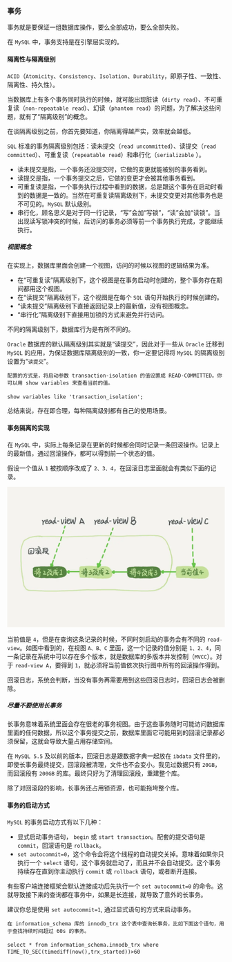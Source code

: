 ### 事务

事务就是要保证一组数据库操作，要么全部成功，要么全部失败。

在 `MySQL` 中，事务支持是在引擎层实现的。

#### 隔离性与隔离级别

`ACID`（`Atomicity`、`Consistency`、`Isolation`、`Durability`，即原子性、一致性、隔离性、持久性）。

当数据库上有多个事务同时执行的时候，就可能出现脏读（`dirty read`）、不可重复读（`non-repeatable read`）、幻读（`phantom read`）的问题，为了解决这些问题，就有了“隔离级别”的概念。

在谈隔离级别之前，你首先要知道，你隔离得越严实，效率就会越低。

`SQL` 标准的事务隔离级别包括：读未提交（`read uncommitted`）、读提交（`read committed`）、可重复读（`repeatable read`）和串行化（`serializable` ）。

- 读未提交是指，一个事务还没提交时，它做的变更就能被别的事务看到。
- 读提交是指，一个事务提交之后，它做的变更才会被其他事务看到。
- 可重复读是指，一个事务执行过程中看到的数据，总是跟这个事务在启动时看到的数据是一致的。当然在可重复读隔离级别下，未提交变更对其他事务也是不可见的。`MySQL` 默认级别。
- 串行化，顾名思义是对于同一行记录，“写”会加“写锁”，“读”会加“读锁”。当出现读写锁冲突的时候，后访问的事务必须等前一个事务执行完成，才能继续执行。

##### 视图概念
在实现上，数据库里面会创建一个视图，访问的时候以视图的逻辑结果为准。

- 在“可重复读”隔离级别下，这个视图是在事务启动时创建的，整个事务存在期间都用这个视图。
- 在“读提交”隔离级别下，这个视图是在每个 `SQL` 语句开始执行的时候创建的。
- “读未提交”隔离级别下直接返回记录上的最新值，没有视图概念。
- “串行化”隔离级别下直接用加锁的方式来避免并行访问。



不同的隔离级别下，数据库行为是有所不同的。

`Oracle` 数据库的默认隔离级别其实就是“读提交”，因此对于一些从 `Oracle` 迁移到 `MySQL` 的应用，为保证数据库隔离级别的一致，你一定要记得将 `MySQL` 的隔离级别设置为“`读提交`”。

```
配置的方式是，将启动参数 transaction-isolation 的值设置成 READ-COMMITTED。你可以用 show variables 来查看当前的值。

show variables like 'transaction_isolation';
```

总结来说，存在即合理，每种隔离级别都有自己的使用场景。


#### 事务隔离的实现

在 `MySQL` 中，实际上每条记录在更新的时候都会同时记录一条回滚操作。记录上的最新值，通过回滚操作，都可以得到前一个状态的值。

假设一个值从 `1` 被按顺序改成了 `2、3、4`，在回滚日志里面就会有类似下面的记录。

![MySQL多事务视图](../../Picture/MySQL多事务视图.webp)

当前值是 `4`，但是在查询这条记录的时候，不同时刻启动的事务会有不同的 `read-view`。如图中看到的，在视图 `A、B、C` 里面，这一个记录的值分别是 `1、2、4`，同一条记录在系统中可以存在多个版本，就是数据库的多版本并发控制（`MVCC`）。对于 `read-view A`，要得到 `1`，就必须将当前值依次执行图中所有的回滚操作得到。

回滚日志，系统会判断，当没有事务再需要用到这些回滚日志时，回滚日志会被删除。

##### 尽量不要使用长事务

长事务意味着系统里面会存在很老的事务视图。由于这些事务随时可能访问数据库里面的任何数据，所以这个事务提交之前，数据库里面它可能用到的回滚记录都必须保留，这就会导致大量占用存储空间。

在 `MySQL 5.5` 及以前的版本，回滚日志是跟数据字典一起放在 `ibdata` 文件里的，即使长事务最终提交，回滚段被清理，文件也不会变小。我见过数据只有 `20GB`，而回滚段有 `200GB` 的库。最终只好为了清理回滚段，重建整个库。

除了对回滚段的影响，长事务还占用锁资源，也可能拖垮整个库。

#### 事务的启动方式

`MySQL` 的事务启动方式有以下几种：
- 显式启动事务语句， `begin` 或 `start transaction`。配套的提交语句是 `commit`，回滚语句是 `rollback`。
- `set autocommit=0`，这个命令会将这个线程的自动提交关掉。意味着如果你只执行一个 `select` 语句，这个事务就启动了，而且并不会自动提交。这个事务持续存在直到你主动执行 `commit` 或 `rollback` 语句，或者断开连接。

有些客户端连接框架会默认连接成功后先执行一个 `set autocommit=0` 的命令。这就导致接下来的查询都在事务中，如果是长连接，就导致了意外的长事务。

建议你总是使用 `set autocommit=1`, 通过显式语句的方式来启动事务。

```
在 information_schema 库的 innodb_trx 这个表中查询长事务，比如下面这个语句，用于查找持续时间超过 60s 的事务。

select * from information_schema.innodb_trx where TIME_TO_SEC(timediff(now(),trx_started))>60
```